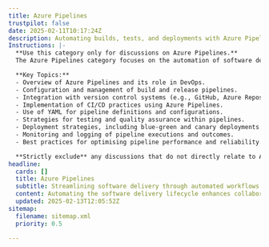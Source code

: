 ```yaml
---
title: Azure Pipelines
trustpilot: false
date: 2025-02-11T10:17:24Z
description: Automating builds, tests, and deployments with Azure Pipelines.
Instructions: |-
  **Use this category only for discussions on Azure Pipelines.**  
  The Azure Pipelines category focuses on the automation of software development processes, specifically builds, tests, and deployments using Azure DevOps services. This category encompasses the principles and practices that enable continuous integration and continuous delivery (CI/CD) within the Azure ecosystem.

  **Key Topics:**
  - Overview of Azure Pipelines and its role in DevOps.
  - Configuration and management of build and release pipelines.
  - Integration with version control systems (e.g., GitHub, Azure Repos).
  - Implementation of CI/CD practices using Azure Pipelines.
  - Use of YAML for pipeline definitions and configurations.
  - Strategies for testing and quality assurance within pipelines.
  - Deployment strategies, including blue-green and canary deployments.
  - Monitoring and logging of pipeline executions and outcomes.
  - Best practices for optimising pipeline performance and reliability.

  **Strictly exclude** any discussions that do not directly relate to Azure Pipelines, such as general DevOps principles without specific reference to Azure, unrelated cloud services, or non-technical topics. Misinterpretations of Azure Pipelines, such as discussions solely focused on Azure infrastructure without mentioning pipelines, should also be excluded.
headline:
  cards: []
  title: Azure Pipelines
  subtitle: Streamlining software delivery through automated workflows for efficient builds, testing, and deployment processes.
  content: Automating the software delivery lifecycle enhances collaboration and accelerates time-to-market. Posts should explore continuous integration, continuous deployment, and the integration of testing within workflows, while addressing the principles of flow, feedback, and iterative improvement to optimise delivery efficiency and quality.
  updated: 2025-02-13T12:05:52Z
sitemap:
  filename: sitemap.xml
  priority: 0.5

---
```


